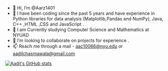 - 👋 Hi, I’m @Aarz1401
- 👀 I have been coding since the past 5 years and have experience in Python libraries for data analysis (Matplotlib,Pandas and NumPy), Java, C++ ,HTML ,CSS and JavaScript .
- 🌱 I am Currently studying Computer Science and Mathematics at NYUAD 
- 💞️ I’m looking to collaborate on projects for experience .
- 📫 Reach me through a mail - aac10066@nyu.edu or aadilchasmawala@gmail.com

[![Aadil's GitHub stats](https://github-readme-stats.vercel.app/api?username=Aarz1401&hide_rank=true&theme=cobalt)](https://github.com/anuraghazra/github-readme-stats)

